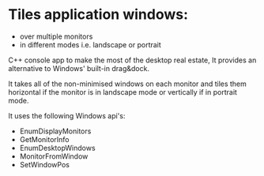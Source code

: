 # Tiles application windows: 
- over multiple monitors
- in different modes i.e. landscape or portrait

C++ console app to make the most of the desktop real estate,
It provides an alternative to Windows' built-in drag&dock.

It takes all of the non-minimised windows on each monitor and tiles them horizontal if the monitor is in landscape mode or vertically if in portrait mode.

It uses the following Windows api's:

- EnumDisplayMonitors
- GetMonitorInfo
- EnumDesktopWindows
- MonitorFromWindow
- SetWindowPos

